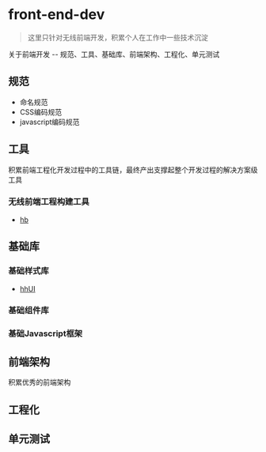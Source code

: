 # front-end-dev
> 这里只针对无线前端开发，积累个人在工作中一些技术沉淀

关于前端开发 -- 规范、工具、基础库、前端架构、工程化、单元测试

## 规范
* 命名规范
* CSS编码规范
* javascript编码规范

## 工具
积累前端工程化开发过程中的工具链，最终产出支撑起整个开发过程的解决方案级工具

### 无线前端工程构建工具
- [hb](https://github.com/Harvey-he/hb)

## 基础库
### 基础样式库
- [hhUI](https://github.com/Harvey-he/hhUI)

### 基础组件库
### 基础Javascript框架

## 前端架构
积累优秀的前端架构

## 工程化

## 单元测试
